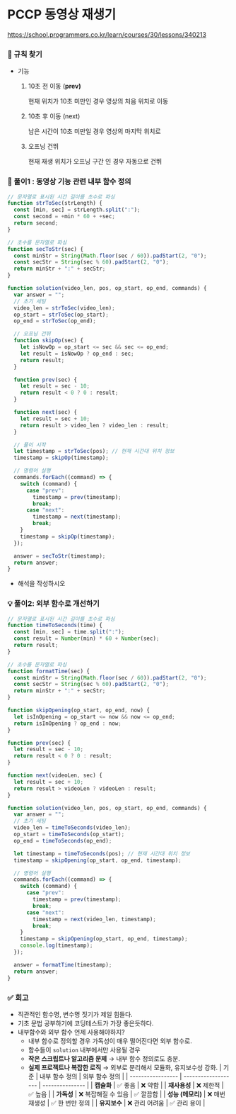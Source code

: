 # PCCP 동영상 재생기

https://school.programmers.co.kr/learn/courses/30/lessons/340213

### **🔎 규칙 찾기**

- 기능
  1. 10초 전 이동 (**prev)**

     현재 위치가 10초 미만인 경우 영상의 처음 위치로 이동

  2. 10초 후 이동 (next)

     남은 시간이 10초 미만일 경우 영상의 마지막 위치로

  3. 오프닝 건뛰

     현재 재생 위치가 오프닝 구간 인 경우 자동으로 건뛰

### **🚀 풀이1 : 동영상 기능 관련 내부 함수 정의**

```jsx
// 문자열로 표시된 시간 길이를 초수로 파싱
function strToSec(strLength) {
  const [min, sec] = strLength.split(":");
  const second = +min * 60 + +sec;
  return second;
}

// 초수를 문자열로 파싱
function secToStr(sec) {
  const minStr = String(Math.floor(sec / 60)).padStart(2, "0");
  const secStr = String(sec % 60).padStart(2, "0");
  return minStr + ":" + secStr;
}

function solution(video_len, pos, op_start, op_end, commands) {
  var answer = "";
  // 초기 세팅
  video_len = strToSec(video_len);
  op_start = strToSec(op_start);
  op_end = strToSec(op_end);

  // 오프닝 건뛰
  function skipOp(sec) {
    let isNowOp = op_start <= sec && sec <= op_end;
    let result = isNowOp ? op_end : sec;
    return result;
  }

  function prev(sec) {
    let result = sec - 10;
    return result < 0 ? 0 : result;
  }

  function next(sec) {
    let result = sec + 10;
    return result > video_len ? video_len : result;
  }

  // 풀이 시작
  let timestamp = strToSec(pos); // 현재 시간대 위치 정보
  timestamp = skipOp(timestamp);

  // 명령어 실행
  commands.forEach((command) => {
    switch (command) {
      case "prev":
        timestamp = prev(timestamp);
        break;
      case "next":
        timestamp = next(timestamp);
        break;
    }
    timestamp = skipOp(timestamp);
  });

  answer = secToStr(timestamp);
  return answer;
}
```

- 해석을 작성하시오

### **💡 풀이2: 외부 함수로 개선하기**

```jsx
// 문자열로 표시된 시간 길이를 초수로 파싱
function timeToSeconds(time) {
  const [min, sec] = time.split(":");
  const result = Number(min) * 60 + Number(sec);
  return result;
}

// 초수를 문자열로 파싱
function formatTime(sec) {
  const minStr = String(Math.floor(sec / 60)).padStart(2, "0");
  const secStr = String(sec % 60).padStart(2, "0");
  return minStr + ":" + secStr;
}

function skipOpening(op_start, op_end, now) {
  let isInOpening = op_start <= now && now <= op_end;
  return isInOpening ? op_end : now;
}

function prev(sec) {
  let result = sec - 10;
  return result < 0 ? 0 : result;
}

function next(videoLen, sec) {
  let result = sec + 10;
  return result > videoLen ? videoLen : result;
}

function solution(video_len, pos, op_start, op_end, commands) {
  var answer = "";
  // 초기 세팅
  video_len = timeToSeconds(video_len);
  op_start = timeToSeconds(op_start);
  op_end = timeToSeconds(op_end);

  let timestamp = timeToSeconds(pos); // 현재 시간대 위치 정보
  timestamp = skipOpening(op_start, op_end, timestamp);

  // 명령어 실행
  commands.forEach((command) => {
    switch (command) {
      case "prev":
        timestamp = prev(timestamp);
        break;
      case "next":
        timestamp = next(video_len, timestamp);
        break;
    }
    timestamp = skipOpening(op_start, op_end, timestamp);
    console.log(timestamp);
  });

  answer = formatTime(timestamp);
  return answer;
}
```

### **✅ 회고**

- 직관적인 함수명, 변수명 짓기가 제일 힘들다.
- 기초 문법 공부하기에 코딩테스트가 가장 좋은듯하다.
- 내부함수와 외부 함수 언제 사용해야하지?
  - 내부 함수로 정의할 경우 가독성이 매우 떨어진다면 외부 함수로.
  - 함수들이 `solution` 내부에서만 사용될 경우
  - **작은 스크립트나 알고리즘 문제** → 내부 함수 정의로도 충분.
  - **실제 프로젝트나 복잡한 로직** → 외부로 분리해서 모듈화, 유지보수성 강화.
  | 기준              | 내부 함수 정의      | 외부 함수 정의  |
  | ----------------- | ------------------- | --------------- |
  | **캡슐화**        | ✅ 좋음             | ❌ 약함         |
  | **재사용성**      | ❌ 제한적           | ✅ 높음         |
  | **가독성**        | ❌ 복잡해질 수 있음 | ✅ 깔끔함       |
  | **성능 (메모리)** | ❌ 매번 재생성      | ✅ 한 번만 정의 |
  | **유지보수**      | ❌ 관리 어려움      | ✅ 관리 용이    |
